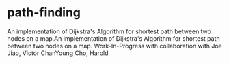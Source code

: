 # path-finding
An implementation of Dijkstra's Algorithm for shortest path between two nodes on a map.An implementation of Dijkstra's Algorithm for shortest path between two nodes on a map. Work-In-Progress with collaboration 
with Joe Jiao, Victor ChanYoung Cho, Harold
